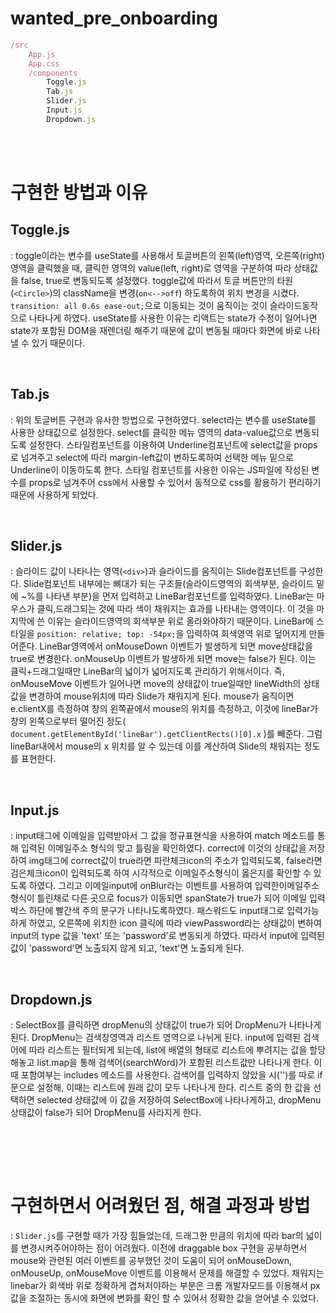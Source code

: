 # wanted_pre_onboarding

```js
/src
	App.js
	App.css
	/components
		Toggle.js
		Tab.js
		Slider.js
		Input.js
		Dropdown.js
```

<br /> <br />

# 구현한 방법과 이유

## Toggle.js
: toggle이라는 변수를 useState를 사용해서 토글버튼의 왼쪽(left)영역, 오른쪽(right)영역을 클릭했을 때, 클릭한 영역의 value(left, right)로 영역을 구분하여 따라 상태값을 false, true로 변동되도록 설정했다. toggle값에 따라서 토글 버튼안의 타원(`<Circle>`)의 className을 변경(`on<-->off`) 하도록하여 위치 변경을 시켰다. ` transition: all 0.6s ease-out;`으로 이동되는 것이 움직이는 것이 슬라이드동작으로 나타나게 하였다. useState를 사용한 이유는 리액트는 state가 수정이 일어나면 state가 포함된 DOM을 재렌더링 해주기 때문에 값이 변동될 때마다 화면에 바로 나타낼 수 있기 때문이다.

<br /> 

## Tab.js
: 위의 토글버튼 구현과 유사한 방법으로 구현하였다. select라는 변수를 useState를 사용한 상태값으로 설정한다. select를 클릭한 메뉴 영역의 data-value값으로 변동되도록 설정한다. 스타일컴포넌트를 이용하여 Underline컴포넌트에 select값을 props로 넘겨주고 select에 따라 margin-left값이 변하도록하여 선택한 메뉴 밑으로 Underline이 이동하도록 한다. 스타일 컴포넌트를 사용한 이유는 JS파일에 작성된 변수를 props로 넘겨주어 css에서 사용할 수 있어서 동적으로 css를 활용하기 편리하기때문에 사용하게 되었다. 

<br /> 

## Slider.js
: 슬라이드 값이 나타나는 영역(`<div>`)과 슬라이드를 움직이는 Slide컴포넌트를 구성한다. Slide컴포넌트 내부에는 뼈대가 되는 구조들(슬라이드영역의 회색부분, 슬라이드 밑에 ~%를 나타낸 부분)을 먼저 입력하고 LineBar컴포넌트를 입력하였다. LineBar는 마우스가 클릭,드래그되는 것에 따라 색이 채워지는 효과를 나타내는 영역이다. 이 것을 마지막에 쓴 이유는 슬라이드영역의 회색부분 위로 올라와야하기 때문이다. LineBar에 스타일을 `position: relative; top: -54px;`을 입력하여 회색영역 위로 덮어지게 만들어준다. 
LineBar영역에서 onMouseDown 이벤트가 발생하게 되면 move상태값을 true로 변경한다. onMouseUp 이벤트가 발생하게 되면 move는 false가 된다. 이는 클릭+드래그일때만 LineBar의 넓이가 넓어지도록 관리하기 위해서이다. 즉, onMouseMove 이벤트가 일어나면 move의 상태값이 true일때만 lineWidth의 상태값을 변경하여 mouse위치에 따라 Slide가 채워지게 된다.
mouse가 움직이면 e.clientX를 측정하여 창의 왼쪽끝에서 mouse의 위치를 측정하고, 이것에 lineBar가 창의 왼쪽으로부터 떨어진 정도( `document.getElementById('lineBar').getClientRects()[0].x` )를 빼준다. 그럼 lineBar내에서 mouse의 x 위치를 알 수 있는데 이를 계산하여 Slide의 채워지는 정도를 표현한다.

<br /> 

## Input.js
: input태그에 이메일을 입력받아서 그 값을 정규표현식을 사용하여 match 메소드를 통해 입력된 이메일주소 형식의 맞고 틀림을 확인하였다. correct에 이것의 상태값을 저장하여 img태그에 correct값이 true라면 파란체크icon의 주소가 입력되도록, false라면 검은체크icon이 입력되도록 하여 시각적으로 이메일주소형식이 옳은지를 확인할 수 있도록 하였다. 그리고 이메일input에 onBlur라는 이벤트를 사용하여 입력한이메일주소형식이 틀린채로 다른 곳으로 focus가 이동되면 spanState가 true가 되어 이메일 입력박스 하단에 빨간색 주의 문구가 나타나도록하였다. 패스워드도 input태그로 입력가능하게 하였고, 오른쪽에 위치한 icon 클릭에 따라 viewPassword라는 상태값이 변하여 input의 type 값을 'text' 또는 'password'로 변동되게 하였다. 따라서 input에 입력된 값이 'password'면 노출되지 않게 되고, 'text'면 노출되게 된다.  

<br /> 

## Dropdown.js
: SelectBox를 클릭하면 dropMenu의 상태값이 true가 되어 DropMenu가 나타나게 된다. DropMenu는 검색창영역과 리스트 영역으로 나뉘게 된다. input에 입력된 검색어에 따라 리스트는 필터되게 되는데, list에 배열의 형태로 리스트에 뿌려지는 값을 할당해놓고 list.map을 통해 검색어(searchWord)가 포함된 리스트값만 나타나게 한다. 이 때 포함여부는 includes 메소드를 사용한다. 검색어를 입력하지 않았을 시('')를 따로 if문으로 설정해, 이때는 리스트에 원래 값이 모두 나타나게 한다.
리스트 중의 한 값을 선택하면 selected 상태값에 이 값을 저장하여 SelectBox에 나타나게하고, dropMenu 상태값이 false가 되어 DropMenu를 사라지게 한다. 

<br /> 

<br /> <br />

# 구현하면서 어려웠던 점, 해결 과정과 방법 
: `Slider.js`를 구현할 때가 가장 힘들었는데, 드래그한 만큼의 위치에 따라 bar의 넓이를 변경시켜주어야하는 점이 어려웠다. 이전에 draggable box 구현을 공부하면서 mouse와 관련된 여러 이벤트를 공부했던 것이 도움이 되어 onMouseDown, onMouseUp, onMouseMove 이벤트를 이용해서 문제를 해결할 수 있었다. 채워지는 linebar가 회색바 위로 정확하게 겹쳐저야하는 부분은 크롬 개발자모드를 이용해서 px값을 조절하는 동시에 화면에 변화를 확인 할 수 있어서 정확한 값을 얻어낼 수 있었다.



		
		
